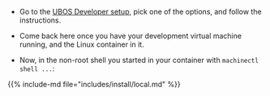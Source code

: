 * Go to the [UBOS Developer setup](https://ubos.net/docs/development/setup/), pick
  one of the options, and follow the instructions.

* Come back here once you have your development virtual machine running, and the Linux
  container in it.

* Now, in the non-root shell you started in your container with `machinectl shell ...`:

{{% include-md file="includes/install/local.md" %}}
